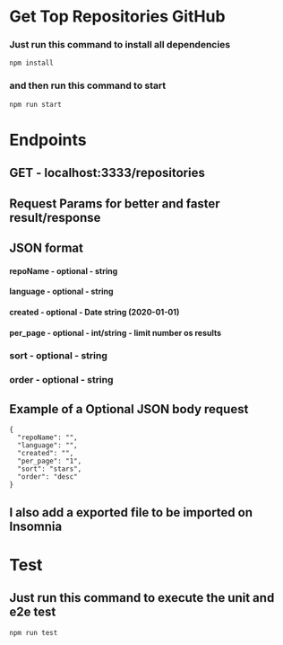 # Get Top Repositories GitHub

### Just run this command to install all dependencies

```
npm install
```

### and then run this command to start

```
npm run start
```

# Endpoints

## GET - localhost:3333/repositories

## Request Params for better and faster result/response

## JSON format

#### repoName - optional - string

#### language - optional - string

#### created - optional - Date string (2020-01-01)

#### per_page - optional - int/string - limit number os results

### sort - optional - string

### order - optional - string

## Example of a Optional JSON body request

```
{
  "repoName": "",
  "language": "",
  "created": "",
  "per_page": "1",
  "sort": "stars",
  "order": "desc"
}
```

## I also add a exported file to be imported on Insomnia

# Test

## Just run this command to execute the unit and e2e test

```
npm run test
```

